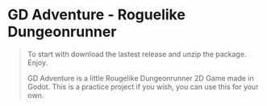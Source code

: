 # GD Adventure - Roguelike Dungeonrunner #

> To start with download the lastest release and unzip the package. Enjoy.
>
> GD Adventure is a little Rougelike Dungeonrunner 2D Game made in Godot. This is a practice project if you wish, you can use this for your own.
